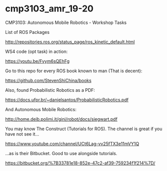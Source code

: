 # cmp3103_amr_19-20
CMP3103: Autonomous Mobile Robotics - Workshop Tasks

List of ROS Packages

http://repositories.ros.org/status_page/ros_kinetic_default.html

WS4 code (opt task) in action:

https://youtu.be/Fvym6sQEhFg

Go to this repo for every ROS book known to man (That is decent):

https://github.com/StevenShiChina/books

Also, found Probabilistic Robotics as a PDF:

https://docs.ufpr.br/~danielsantos/ProbabilisticRobotics.pdf

And Autonomous Mobile Robotics:

http://home.deib.polimi.it/gini/robot/docs/siegwart.pdf

You may know The Construct (Tutorials for ROS). The channel is great if you have not see it...

https://www.youtube.com/channel/UCt6Lag-vv25fTX3e11mVY1Q

...as is their Bitbucket. Good to use alongside tutorials.

https://bitbucket.org/%7B33781e18-852e-47c2-af39-759234f1f214%7D/
